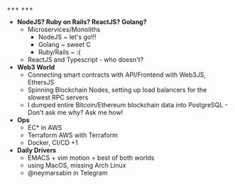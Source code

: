 +++
+++
- **NodeJS? Ruby on Rails? ReactJS? Golang?**
  - Microservices/Monoliths
    - NodeJS ~ let's go!!!
    - Golang ~ sweet C
    - Ruby/Rails  ~ :(
  - ReactJS and Typescript - who doesn't?
- **Web3 World**
  - Connecting smart contracts with API/Frontend with Web3JS, EthersJS
  - Spinning Blockchain Nodes, setting up load balancers for the slowest RPC servers
  - I dumped entire Bitcoin/Ethereum blockchain data into PostgreSQL - Don't ask me why? Ask me how!
- **Ops**
  - EC* in AWS
  - Terraform AWS with Terraform
  - Docker, CI/CD +1
- **Daily Drivers**
  - EMACS + vim motion = best of both worlds
  - using MacOS, missing Arch Linux
  - @neymarsabin in Telegram

<!--more-->
